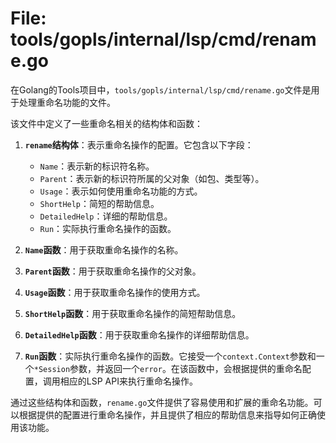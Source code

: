 # File: tools/gopls/internal/lsp/cmd/rename.go

在Golang的Tools项目中，`tools/gopls/internal/lsp/cmd/rename.go`文件是用于处理重命名功能的文件。

该文件中定义了一些重命名相关的结构体和函数：

1. **`rename`结构体**：表示重命名操作的配置。它包含以下字段：
   - `Name`：表示新的标识符名称。
   - `Parent`：表示新的标识符所属的父对象（如包、类型等）。
   - `Usage`：表示如何使用重命名功能的方式。
   - `ShortHelp`：简短的帮助信息。
   - `DetailedHelp`：详细的帮助信息。
   - `Run`：实际执行重命名操作的函数。

2. **`Name`函数**：用于获取重命名操作的名称。

3. **`Parent`函数**：用于获取重命名操作的父对象。

4. **`Usage`函数**：用于获取重命名操作的使用方式。

5. **`ShortHelp`函数**：用于获取重命名操作的简短帮助信息。

6. **`DetailedHelp`函数**：用于获取重命名操作的详细帮助信息。

7. **`Run`函数**：实际执行重命名操作的函数。它接受一个`context.Context`参数和一个`*Session`参数，并返回一个`error`。在该函数中，会根据提供的重命名配置，调用相应的LSP API来执行重命名操作。

通过这些结构体和函数，`rename.go`文件提供了容易使用和扩展的重命名功能。可以根据提供的配置进行重命名操作，并且提供了相应的帮助信息来指导如何正确使用该功能。

